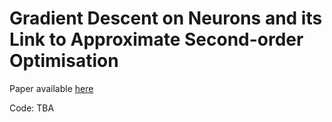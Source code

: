 # Gradient Descent on Neurons and its Link to Approximate Second-order Optimisation

Paper available [here](paper.pdf) 

Code: TBA
